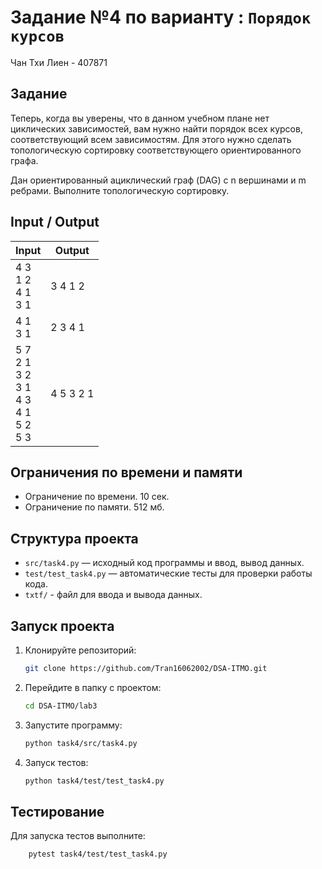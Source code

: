 # Задание №4 по варианту  : `Порядок курсов`
Чан Тхи Лиен - 407871

## Задание
Теперь, когда вы уверены, что в данном учебном плане нет циклических зависимостей, вам нужно найти порядок
всех курсов, соответствующий всем зависимостям. Для этого нужно сделать топологическую сортировку соответствующего
ориентированного графа.

Дан ориентированный ациклический граф (DAG) с n вершинами и m ребрами. Выполните топологическую сортировку.
## Input / Output 

| Input                                                       | Output    |
|-------------------------------------------------------------|-----------|
| 4 3<br/>1 2<br/>4 1<br/>3 1                                 | 3 4 1 2   |
| 4 1<br/>3 1                                                 | 2 3 4 1   |
| 5 7<br/>2 1<br/>3 2<br/>3 1<br/>4 3<br/>4 1<br/>5 2<br/>5 3 | 4 5 3 2 1 |


## Ограничения по времени и памяти

- Ограничение по времени. 10 сек.
- Ограничение по памяти. 512 мб.

## Структура проекта
- `src/task4.py` — исходный код программы и ввод, вывод данных.
- `test/test_task4.py` — автоматические тесты для проверки работы кода.
- `txtf/` - файл для ввода и вывода данных.
## Запуск проекта
1. Клонируйте репозиторий:
   ```bash
   git clone https://github.com/Tran16062002/DSA-ITMO.git
   ```
2. Перейдите в папку с проектом:
   ```bash
   cd DSA-ITMO/lab3
   ```
3. Запустите программу:
   ```bash
   python task4/src/task4.py
   ```

4. Запуск тестов:
   ```bash
   python task4/test/test_task4.py
   ```
## Тестирование
Для запуска тестов выполните:
```bash
    pytest task4/test/test_task4.py
```
